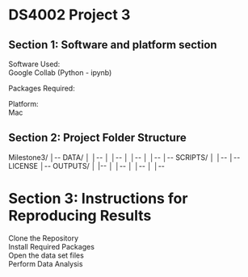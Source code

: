 # DS4002 Project 3

## Section 1: Software and platform section
Software Used: <br>
Google Collab (Python - ipynb)

Packages Required:<br>


Platform:<br>
Mac 

## Section 2: Project Folder Structure<br>
Milestone3/
│-- DATA/
│   │-- 
│   │-- 
│   │-- 
│   │-- 
│-- SCRIPTS/
│   │-- 
│-- LICENSE
│-- OUTPUTS/
│   |-- 
│   │-- 
│   │-- 
│   │-- 

# Section 3: Instructions for Reproducing Results<br>
Clone the Repository<br>
Install Required Packages<br>
Open the data set files <br>
Perform Data Analysis<br>

